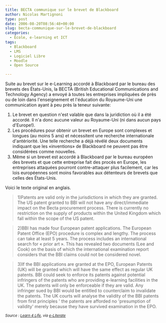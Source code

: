 ```yaml
---
title: BECTA communique sur le brevet de Blackboard
author: Nicolas Martignoni
type: post
date: 2006-08-20T08:56:48+00:00
slug: becta-communique-sur-le-brevet-de-blackboard
categories:
  - École, e-learning et ICT
tags:
  - Blackboard
  - LMS
  - Logiciel Libre
  - Moodle
  - Open Source

---
```

Suite au brevet sur le e-Learning accordé à Blackboard par le bureau des brevets des États-Unis, la BECTA (British Educational Communications and Technology Agency) a envoyé à toutes les entreprises impliquées de près ou de loin dans l'enseignement et l'éducation du Royaume-Uni une communication ayant à peu près la teneur suivante:

  1. Le brevet en question n'est valable que dans la juridiction où il a été accordé. Il n'a donc aucune valeur au Royaume-Uni (ni dans aucun pays d'Europe!).
  2. Les procédures pour obtenir un brevet en Europe sont complexes et longues (au moins 5 ans) et nécessitent une recherche internationale d'antériorité. Une telle recherche a déjà révélé deux documents indiquant que les «inventions» de Blackboard ne peuvent pas être considérées comme nouvelles.
  3. Même si un brevet est accordé à Blackboard par le bureau européen des brevets et que cette entreprise fait des procès en Europe, les entreprises attaquées pourront contre-attaquer plus facilement, car les lois européennes sont moins favorables aux détenteurs de brevets que celles des États-Unis.

Voici le texte original en anglais.

> 1)Patents are valid only in the jurisdictions in which they are granted. The US patent granted to BBI will not have any direct/immediate impact on the Becta procurement process. There is currently no restriction on the supply of products within the United Kingdom which fall within the scope of the US patent.

> 2)BBI has made four European patent applications. The European Patent Office (EPO) procedure is complex and lengthy. The process can take at least 5 years. The process includes an international search for « prior art ». This has revealed two documents (Lee and Cook) on the basis of which the international examination report considers that the BBI claims could not be considered novel.

> 3)If the BBI applications are granted at the EPO, European Patents (UK) will be granted which will have the same effect as regular UK patents. BBI could seek to enforce its patents against potential infringers of the patents who are providing e-learning facilities in the UK. The patents will only be enforceable if they are valid. Any infringer sued by BBI would be entitled to counterclaim to invalidate the patents. The UK courts will analyse the validity of the BBI patents from first principles ' the patents are afforded no 'presumption of validity' merely because they have survived examination in the EPO.

_<small>Source : <a href="http://www.l4l.org.uk/content/view/104/1/">Learn 4 Life</a>, via <a href="http://mfeldstein.com/index.php/weblog/permalink/becta_to_europe_dont_panic_about_the_blackboard_patent_yet/">e-Literate</a></small>_